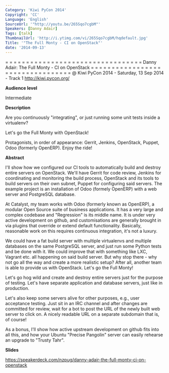 ```yaml
---
Category: 'Kiwi PyCon 2014'
Copyright: 'CC'
Language: 'English'
SourceUrl: '"http://youtu.be/265Sqo7cgbM"'
Speakers: [Danny Adair]
Tags: [talk]
ThumbnailUrl: 'http://i.ytimg.com/vi/265Sqo7cgbM/hqdefault.jpg'
Title: '"The Full Monty - CI on OpenStack"'
date: '2014-09-13'
---
```

= = = = = = = = = = = = = = = = = = = = = = = = = = = = = = = = = 
Danny Adair:
The Full Monty - CI on OpenStack
= = = = = = = = = = = = = = = = = = = = = = = = = = = = = = = = = 
@ Kiwi PyCon 2014 - Saturday, 13 Sep 2014 - Track 1 
http://kiwi.pycon.org/

**Audience level**

Intermediate

**Description**

Are you continuously "integrating", or just running some unit tests inside a virtualenv?

Let's go the Full Monty with OpenStack!

Protagonists, in order of appearance: Gerrit, Jenkins, OpenStack, Puppet, Odoo (formerly OpenERP). Enjoy the ride!

**Abstract**

I'll show how we configured our CI tools to automatically build and destroy entire servers on OpenStack. We'll have Gerrit for code review, Jenkins for coordinating and monitoring the build process, OpenStack and its tools to build servers on their own subnet, Puppet for configuring said servers. The example project is an installation of Odoo (formely OpenERP) with a web server and PostgreSQL database.

At Catalyst, my team works with Odoo (formerly known as OpenERP), a modular Open Source suite of business applications. It has a very large and complex codebase and "Regression" is its middle name. It is under very active development on github, and customisations are generally brought in via plugins that override or extend default functionality. Basically, reasonable work on this requires continuous integration, it's not a luxury.

We could have a fat build server with multiple virtualenvs and multiple databases on the same PostgreSQL server, and just run some Python tests and be done with it. We could improve that with something like LXC, Vagrant etc. all happening on said build server. But why stop there - why not go all the way and create a more realistic setup? After all, another team is able to provide us with OpenStack. Let's go the Full Monty!

Let's go hog wild and create and destroy entire servers just for the purpose of testing. Let's have separate application and database servers, just like in production.

Let's also keep some servers alive for other purposes, e.g., user acceptance testing. Just sit in an IRC channel and after changes are committed for review, wait for a bot to post the URL of the newly built web server to click on. A nicely readable URL on a separate subdomain that is, of course!

As a bonus, I'll show how active upstream development on github fits into all this, and how your Ubuntu "Precise Pangolin" server can easily rehearse an upgrade to "Trusty Tahr".

**Slides**

https://speakerdeck.com/nzpug/danny-adair-the-full-monty-ci-on-openstack